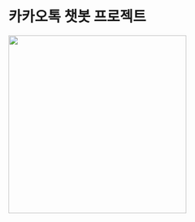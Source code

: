 # 카카오톡 챗봇 프로젝트

<img src='https://github.com/taehoonjth/your-kakao-chatbot/blob/master/sample.gif?raw=true' alt='' width='350'>